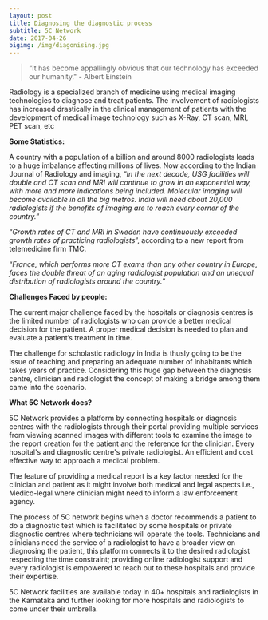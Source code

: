 ```yaml
---
layout: post
title: Diagnosing the diagnostic process
subtitle: 5C Network 
date: 2017-04-26
bigimg: /img/diagonising.jpg
---
```


>“It has become appallingly obvious that our technology has exceeded our humanity." - Albert Einstein 

Radiology is a specialized branch of medicine using medical imaging technologies to diagnose and treat patients. The involvement of radiologists has increased drastically in the clinical management of patients with the development of medical image technology such as X-Ray, CT scan, MRI, PET scan, etc

**Some Statistics:**

 A country with a population of a billion and around 8000 radiologists leads to a huge imbalance affecting millions of lives. Now according to the Indian Journal of Radiology and imaging, “_In the next decade, USG facilities will double and CT scan and MRI will continue to grow in an exponential way, with more and more indications being included. Molecular imaging will become available in all the big metros. India will need about 20,000 radiologists if the benefits of imaging are to reach every corner of the country._”
 
“_Growth rates of CT and MRI in Sweden have continuously exceeded growth rates of practicing radiologists_”, according to a new report from telemedicine firm TMC.

“_France, which performs more CT exams than any other country in Europe, faces the double threat of an aging radiologist population and an unequal distribution of radiologists around the country._”

**Challenges Faced by people:**

The current major challenge faced by the hospitals or diagnosis centres is the limited number of radiologists who can provide a better medical decision for the patient. A proper medical decision is needed to plan and evaluate a patient’s treatment in time. 

The challenge for scholastic radiology in India is thusly going to be the issue of teaching and preparing an adequate number of inhabitants which takes years of practice. Considering this huge gap between the diagnosis centre, clinician and radiologist the concept of making a bridge among them came into the scenario.

**What 5C Network does?**

5C Network provides a platform by connecting hospitals or diagnosis centres with the radiologists through their portal providing multiple services from viewing scanned images with different tools to examine the image to the report creation for the patient and the reference for the clinician. Every hospital's and diagnostic centre's private radiologist. An efficient and cost effective way to approach a medical problem.

The feature of providing a medical report is a key factor needed for the clinician and patient as it might involve both medical and legal aspects i.e., Medico-legal where clinician might need to inform a law enforcement agency.

The process of 5C network begins when a doctor recommends a patient to do a diagnostic test which is facilitated by some hospitals or private diagnostic centres where technicians will operate the tools. Technicians and clinicians need the service of a radiologist to have a broader view on diagnosing the patient, this platform connects it to the desired radiologist respecting the time constraint; providing online radiologist support and every radiologist is empowered to reach out to these hospitals and provide their expertise. 

5C Network facilities are available today in 40+ hospitals and radiologists in the Karnataka and further looking for more hospitals and radiologists to come under their umbrella. 




